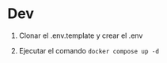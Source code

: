 <!-- 
 1 copia-y-pega en el archivo .env (Aquí están todas las variables de entorno) 
 // También lo pongo en el archivo env.template 

 2 Creo el archivo docker-compose.yml y copia-y-pega 2

 3 Añado en el .gitignore  /postgres

 4 Abro docker y elimino el conteneder de la sección anterior

 5 Terminal: docker compose up -d
 -->
# Dev

1. Clonar el .env.template y crear el .env

<!--  6 -->
2. Ejecutar el comando ```docker compose up -d```


<!-- 7  https://www.prisma.io/ Instalar PRISMA
Terminal: npm install prisma --save-dev  
Terminal: npx prisma init --datasource-provider postgresql 
Ha aparecido la carpeta prisma y en .env me ha añadido DATABASE_URL. Lo borro porque yo usaré la variable POSTGRES_URL que ya la tengo puesta -->

